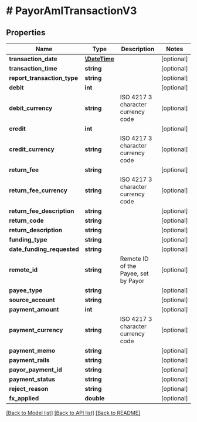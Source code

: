 # # PayorAmlTransactionV3

## Properties

Name | Type | Description | Notes
------------ | ------------- | ------------- | -------------
**transaction_date** | [**\DateTime**](\DateTime.md) |  | [optional]
**transaction_time** | **string** |  | [optional]
**report_transaction_type** | **string** |  | [optional]
**debit** | **int** |  | [optional]
**debit_currency** | **string** | ISO 4217 3 character currency code | [optional]
**credit** | **int** |  | [optional]
**credit_currency** | **string** | ISO 4217 3 character currency code | [optional]
**return_fee** | **string** |  | [optional]
**return_fee_currency** | **string** | ISO 4217 3 character currency code | [optional]
**return_fee_description** | **string** |  | [optional]
**return_code** | **string** |  | [optional]
**return_description** | **string** |  | [optional]
**funding_type** | **string** |  | [optional]
**date_funding_requested** | **string** |  | [optional]
**remote_id** | **string** | Remote ID of the Payee, set by Payor | [optional]
**payee_type** | **string** |  | [optional]
**source_account** | **string** |  | [optional]
**payment_amount** | **int** |  | [optional]
**payment_currency** | **string** | ISO 4217 3 character currency code | [optional]
**payment_memo** | **string** |  | [optional]
**payment_rails** | **string** |  | [optional]
**payor_payment_id** | **string** |  | [optional]
**payment_status** | **string** |  | [optional]
**reject_reason** | **string** |  | [optional]
**fx_applied** | **double** |  | [optional]

[[Back to Model list]](../../README.md#models) [[Back to API list]](../../README.md#endpoints) [[Back to README]](../../README.md)
